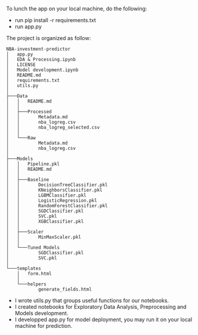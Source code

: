 To lunch the app on your local machine, do the following:
- run pip install -r requirements.txt
- run app.py

The project is organized as follow:
```
NBA-investment-predictor
│   app.py
│   EDA & Processing.ipynb
│   LICENSE
│   Model development.ipynb
│   README.md
│   requirements.txt
│   utils.py
│
├───Data
│   │   README.md
│   │
│   ├───Processed
│   │       Metadata.md
│   │       nba_logreg.csv
│   │       nba_logreg_selected.csv
│   │
│   └───Raw
│           Metadata.md
│           nba_logreg.csv
│
├───Models
│   │   Pipeline.pkl
│   │   README.md
│   │
│   ├───Baseline
│   │       DecisionTreeClassifier.pkl
│   │       KNeighborsClassifier.pkl
│   │       LGBMClassifier.pkl
│   │       LogisticRegression.pkl
│   │       RandomForestClassifier.pkl
│   │       SGDClassifier.pkl
│   │       SVC.pkl
│   │       XGBClassifier.pkl
│   │
│   ├───Scaler
│   │       MinMaxScaler.pkl
│   │
│   └───Tuned Models
│           SGDClassifier.pkl
│           SVC.pkl
│
└───templates
    │   form.html
    │
    └───helpers
            generate_fields.html
```
- I wrote utils.py that groups useful functions for our notebooks.
- I created notebooks for Exploratory Data Analysis, Preprocessing and Models development.
- I developped app.py for model deployment, you may run it on your local machine for prediction.
